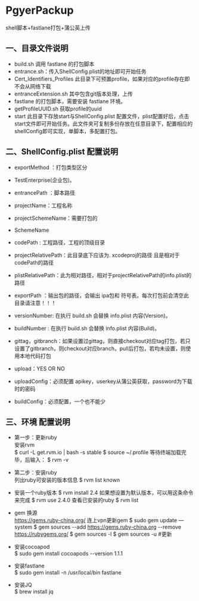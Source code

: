 # PgyerPackup
shell脚本+fastlane打包+蒲公英上传
## 一、目录文件说明

* build.sh 调用 fastlane 的打包脚本
* entrance.sh：传入ShellConfig.plist的地址即可开始任务
* Cert_Identifiers_Profiles 此目录下可预置profile，如果对应的profile存在即不会从网络下载
* entranceExtension.sh 其中包含git版本处理，上传
* fastlane 的打包脚本，需要安装 fastlane 环境。
* getProfileUUID.sh 获取profile的uuid
* start 此目录下存放start与ShellConfig.plist 配置文件，plist配置好后，点击start文件即可开始任务。此文件夹可复制多份存放在任意目录下，配置相应的shellConfig即可实现，单脚本，多配置打包。

## 二、ShellConfig.plist  配置说明

* exportMethod ：打包类型区分
* TestEnterprise(企业包)。
* entrancePath ：脚本路径
* projectName：工程名称
* projectSchemeName：需要打包的
* SchemeName
* codePath : 工程路径，工程的顶级目录
* projectRelativePath：此目录底下应该为. xcodeproj的路径   且是相对于codePath的路径
* plistRelativePath：此为相对路径，相对于projectRelativePath的info.plist的路径
* exportPath ：输出包的路径，会输出 ipa包和 符号表。每次打包前会清空此目录请注意！！！
* versionNumber:  在执行 build.sh 会替换 info.plist  内容(Version)。
* buildNumber  :    在执行 build.sh 会替换 info.plist  内容(Build)。

* gittag，gitbranch：如果设置过gittag，则直接checkout对应tag打包，若只设置了gitbranch，则checkout对应branch，pull后打包，若均未设置，则使用本地代码打包

* upload：YES OR NO

* uploadConfig：必须配置 apikey，userkey从蒲公英获取，password为下载时的密码

* buildConfig：必须配置，一个也不能少

## 三、环境 配置说明


* 第一步：更新ruby  
安装rvm  
$ curl -L get.rvm.io | bash -s stable
$ source ~/.profile
等待终端加载完毕，后输入：
$ rvm -v
* 第二步：安装ruby  
列出ruby可安装的版本信息
$ rvm list known
* 安装一个ruby版本 
$ rvm install 2.4
如果想设置为默认版本，可以用这条命令来完成
$ rvm use 2.4.0
查看已安装的ruby
$ rvm list

* gem 换源  
https://gems.ruby-china.org/
连上vpn更新gem
$ sudo gem update —system
$ gem sources --add https://gems.ruby-china.org --remove https://rubygems.org/
$ gem sources -l
$ gem sources -u #更新

* 安装cocoapod  
$ sudo gem install cocoapods --version 1.1.1

* 安装fastlane  
$ sudo gem install -n /usr/local/bin fastlane

* 安装JQ  
$ brew install jq
